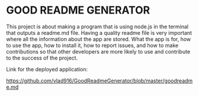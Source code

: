 

# GOOD README GENERATOR


This project is about making a program that is using node.js in the terminal that 
outputs a readme.md file. Having a quality readme file is very important where all the information 
about the app are stored. What the app is for, how to use the app, how to install it, how to report issues, and how to make contributions so that other developers are more likely to use and contribute to the success of the project.


Link for the deployed application: 

https://github.com/vlad916/GoodReadmeGenerator/blob/master/goodreadme.md
